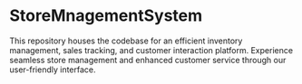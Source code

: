 # StoreMnagementSystem
This repository houses the codebase for an efficient inventory management, sales tracking, and customer interaction platform. Experience seamless store management and enhanced customer service through our user-friendly interface. 
